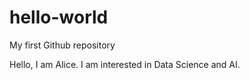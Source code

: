 # hello-world
My first Github repository

Hello, I am Alice. I am interested in Data Science and AI.
